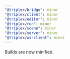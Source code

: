 ```yaml
---
"@triplex/bridge": minor
"@triplex/client": minor
"@triplex/editor": minor
"@triplex/run": minor
"@triplex/scene": minor
"@triplex/server": minor
"@triplex/ws-client": minor
---
```


Builds are now minified.
